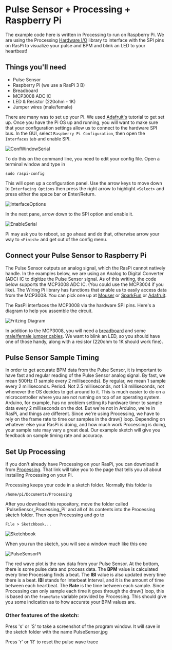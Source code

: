 # Pulse Sensor + Processing + Raspberry Pi
The example code here is written in Processing to run on Raspberry Pi. We are using the Processing [Hardware I/O](https://processing.org/reference/libraries/io/index.html) library to interface with the SPI pins on RasPi to visualize your pulse and BPM and blink an LED to your heartbeat!

## Things you'll need

* Pulse Sensor
* Raspberry Pi (we use a RasPi 3 B)
* Breadboard
* MCP3008 ADC IC
* LED & Resistor (220ohm - 1K)
* Jumper wires (male/female)

There are many was to set up your Pi. We used [Adafruit's](https://learn.adafruit.com/series/learn-raspberry-pi) tutorial to get set up. Once you have the Pi OS up and running, you will want to make sure that your configuration settings allow us to connect to the hardware SPI bus. In the GUI, select `Raspberry Pi Configuration`, then open the `Interfaces` tab and enable SPI.

![ConfWindowSerial](../images/PiConfigWindowSPI.png)

To do this on the command line, you need to edit your config file. Open a terminal window and type in

	sudo raspi-config
	
This will open up a configuration panel. Use the arrow keys to move down to `Interfacing Options` then press the right arrow to highlight `<Select>` and press either the space bar or Enter/Return. 

![InterfaceOptions](../images/InterfacingOptions.png)

In the next pane, arrow down to the SPI option and enable it.

![EnableSerial](../images/EnableSPI.png)

Pi may ask you to reboot, so go ahead and do that, otherwise arrow your way to `<Finish>` and get out of the config menu.

## Connect your Pulse Sensor to Raspberry Pi
The Pulse Sensor outputs an analog signal, which the RasPi cannot natively handle. In the examples below, we are using an Analog to Digital Converter (ADC) IC to digitize the Pulse Sensor signal. As of this writing, the code below supports the MCP3008 ADC IC. (You could use the MCP3004 if you like). The Wiring Pi library has functions that enable us to easily access data from the MCP3008. You can pick one up at [Mouser](https://www.mouser.com/ProductDetail/Microchip-Technology/MCP3008-I-SL?qs=BYQkrObauiuZK6Atf%2FfReA%3D%3D&gclid=CjwKCAjwhbHlBRAMEiwAoDA343G0yGlECsWZ5zo-5UbrMk58sLaK11XtHWNU8w9fzKlpIiY343y0YBoCrBgQAvD_BwE) or [SparkFun](https://www.sparkfun.com/products/15099) or [Adafruit](https://www.adafruit.com/product/856). 

The RasPi interfaces the MCP3008 via the hardware SPI pins. Here's a diagram to help you assemble the circuit.

![Fritzing Diagram](../images/PulseSensor_RasPi_MCP3008_fritz.png)

In addition to the MCP3008, you will need a [breadboard](https://www.adafruit.com/product/64) and some [male/female jumper cables](https://www.adafruit.com/product/826). We want to blink an LED, so you should have one of those handy, along with a resistor (220ohm to 1K should work fine).

## Pulse Sensor Sample Timing
In order to get accurate BPM data from the Pulse Sensor, it is important to have fast and regular reading of the Pulse Sensor analog signal. By fast, we mean 500Hz (1 sample every 2 milliseconds). By regular, we mean 1 sample every 2 milliseconds. Period. Not 2.5 milliseconds, not 1.8 milliseconds, not whenever the OS decides to get around to it. This is much easier to do on a microcontroller where you are not running on top of an operating system. Arduino, for example, has no problem setting its hardware timer to sample data every 2 milliseconds on the dot. But we're not in Arduino, we're in RasPi, and things are different. Since we're using Processing, we have to rely on the frame rate to time our samples in the draw() loop. Depending on whatever else your RasPi is doing, and how much work Processing is doing, your sample rate may vary a great deal. Our example sketch will give you feedback on sample timing rate and accuracy.

## Set Up Processing
If you don't already have Processing on your RasPi, you can download it from [Processing](https://pi.processing.org/download/). That link will take you to the page that tells you all about installing Processing on your Pi.

Processing keeps your code in a sketch folder. Normally this folder is

	/home/pi/Documents/Processing
	
After you download this repository, move the folder called `PulseSensor_Processing_Pi' and all of its contents into the Processing sketch folder. Then open Processing and go to

	File > Sketchbook...
	
![Sketchbook](../images/ProcessingSketchbook.png)

When you run the sketch, you will see a window much like this one

![PulseSensorPi](../images/ProcessingPiPulseWave.png)

The red wave plot is the raw data from your Pulse Sensor. At the bottom, there is some pulse data and process data. The **BPM** value is calculated every time Processing finds a beat. The **IBI** value is also updated every time there is a beat. **IBI** stands for Interbeat Interval, and it is the amount of time between each heartbeat. The **Rate** is the time between each sample. Since Processing can only sample each time it goes through the draw() loop, this is based on the `frameRate` variable provided by Processing. This should give you some indication as to how accurate your BPM values are.

### Other features of the sketch: 	

Press 's' or 'S' to take a screenshot of the program window. It will save in the sketch folder with the name PulseSensor<timestamp>.jpg

Press 'r' or 'R' to reset the pulse wave trace